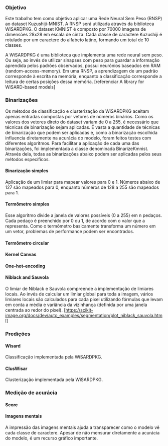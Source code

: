 ### Objetivo
Este trabalho tem como objetivo aplicar uma Rede Neural Sem Peso (RNSP) ao dataset Kuzushiji-MNIST. A RNSP será utilizada através da biblioteca WiSARDPKG. O dataset KMNIST é composto por 70000 imagens de dimensões 28x28 em escala de cinza. Cada classe de caractere Kuzushiji é rotulado por um caractere do alfabeto latino, formando um total de 10 classes.

A WiSARDPKG é uma biblioteca que implementa uma rede neural sem peso. Ou seja, ao invés de utilizar sinapses com peso para guardar a informação aprendida pelos padrões observados, possui neurônios baseados em RAM (random-access-memory). Em uma RNSP, a aprendizagem de um padrão corresponde à escrita na memória, enquanto a classificação corresponde a leitura de certas posições dessa memória. [referenciar A library for WiSARD-based models]

### Binarizações
Os métodos de classificação e clusterização da WiSARDPKG aceitam apenas entradas compostas por vetores de números binários. Como os valores dos vetores direto do dataset variam de 0 a 255, é necessário que técnicas de binarização sejam aplicadas. É vasta a quantidade de técnicas de binarização que podem ser aplicadas e, como a binarização escolhida influencia diretamente na acurácia do modelo, foram feitos testes com diferentes algoritmos. Para facilitar a aplicação de cada uma das binarizações, foi implementada a classe denominada BinarizeKmnist. Através dela, todas as binarizações abaixo podem ser aplicadas pelos seus métodos específicos.

#### Binarização simples
Aplicação de um limiar para mapear valores para 0 e 1. Números abaixo de 127 são mapeados para 0, enquanto números de 128 a 255 são mapeados para 1.

#### Termômetro simples
Esse algoritmo divide a janela de valores possíveis (0 a 255) em n pedaços. Cada pedaço é preenchido por 0 ou 1, de acordo com o valor que a representa. Como o termômetro basicamente transforma um número em um vetor, problemas de performance podem ser encontrados.

#### Termômetro circular

#### Kernel Canvas

#### One-hot-encoding

#### Niblack and Sauvola
O limiar de Niblack e Sauvola compreende a implementação de limiares locais. Ao invés de calcular um limiar global para toda a imagem, vários limiares locais são calculados para cada pixel utilizando fórmulas que levam em conta a média e variância da vizinhança (definida por uma janela centrada ao redor do pixel).
[https://scikit-image.org/docs/dev/auto_examples/segmentation/plot_niblack_sauvola.html]

### Predições
#### Wisard
Classificação implementada pela WiSARDPKG.

#### ClusWisar
Clusterização implementada pela WiSARDPKG.

### Medição de acurácia
#### Score
#### Imagens mentais
A impressão das imagens mentais ajuda a transparecer como o modelo vê cada classe de caractere. Apesar de não mensurar diretamente a acurácia do modelo, é um recurso gráfico importante. 


